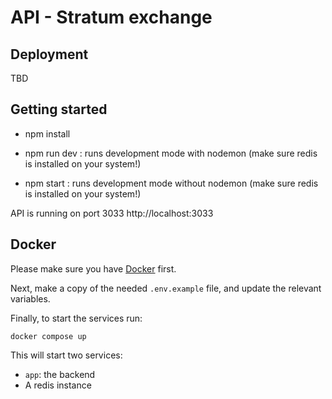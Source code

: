 # API - Stratum exchange

## Deployment

TBD

## Getting started

- npm install

- npm run dev : runs development mode with nodemon (make sure redis is installed on your system!)
- npm start : runs development mode without nodemon (make sure redis is installed on your system!)

API is running on port 3033 http://localhost:3033

## Docker

Please make sure you have [Docker](https://docs.docker.com/install/) first.

Next, make a copy of the needed `.env.example` file, and update the relevant variables.

Finally, to start the services run:

    docker compose up

This will start two services:
- `app`: the backend
- A redis instance